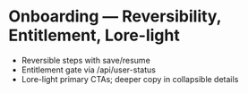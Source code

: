 # Onboarding — Reversibility, Entitlement, Lore-light

- Reversible steps with save/resume
- Entitlement gate via /api/user-status
- Lore-light primary CTAs; deeper copy in collapsible details